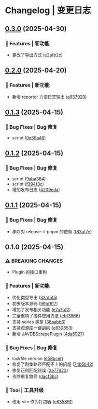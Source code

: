 # Changelog | 变更日志

## [0.3.0](https://github.com/JxJuly/media-scraper/compare/0.2.0...0.3.0) (2025-04-30)

### 🌟 Features | 新功能

* 更改了导出方式 ([e2afb2e](https://github.com/JxJuly/media-scraper/commit/e2afb2e86861af42b9bfb9d8aa7b966b727a7db2))

## [0.2.0](https://github.com/JxJuly/media-scraper/compare/0.1.3...0.2.0) (2025-04-20)

### 🌟 Features | 新功能

* 新增 reporter 方便日志输出 ([a937920](https://github.com/JxJuly/media-scraper/commit/a9379203f3de5997d0f4c5c2f2e56550f021b8a1))

## [0.1.3](https://github.com/JxJuly/media-scraper/compare/0.1.2...0.1.3) (2025-04-15)

### 🐛 Bug Fixes | Bug 修复

* script ([0e59a46](https://github.com/JxJuly/media-scraper/commit/0e59a46948f569127655dbaccf8a4d4ac7612fef))

## [0.1.2](https://github.com/JxJuly/media-scraper/compare/0.1.1...0.1.2) (2025-04-15)

### 🐛 Bug Fixes | Bug 修复

* script ([9aba364](https://github.com/JxJuly/media-scraper/commit/9aba364dd2d45e05077a4fe13261707efea8d1c3))
* script ([f394f3c](https://github.com/JxJuly/media-scraper/commit/f394f3cca9618baed9e13507673f9c08f26ed545))
* 增加发布日志 ([4209eda](https://github.com/JxJuly/media-scraper/commit/4209eda8ae42f8bc91937a6fc85d605dfe2b3aee))

## [0.1.1](https://github.com/JxJuly/media-scraper/compare/0.1.0...0.1.1) (2025-04-15)

### 🐛 Bug Fixes | Bug 修复

* 移除对 release-it-pnpm 的依赖 ([f83af7e](https://github.com/JxJuly/media-scraper/commit/f83af7e07966590a9b82ae201159bef4b497da94))

## 0.1.0 (2025-04-15)

### ⚠ BREAKING CHANGES

* Plugin 的接口重构

### 🌟 Features | 新功能

* 优化类型导出 ([32a15f5](https://github.com/JxJuly/media-scraper/commit/32a15f5619228ef71a2986a6701ad437ea8d3c65))
* 初步版本源码 ([99bf8f7](https://github.com/JxJuly/media-scraper/commit/99bf8f78fc053750588e124d2a30033731af7ba5))
* 增加了发布相关功能 ([e7a7bf2](https://github.com/JxJuly/media-scraper/commit/e7a7bf2c35ae5c92d1fb4bbf1497913dfcdfc2f9))
* 完全重构了插件使用方法 ([ebf3866](https://github.com/JxJuly/media-scraper/commit/ebf3866ba261704b40d06f81c4d8986bdf80ea93))
* 支持 series 类型 ([38aabb6](https://github.com/JxJuly/media-scraper/commit/38aabb62333737ad6bd523fe8c02a9a8aaed9df6))
* 支持资源库一键刮削 ([e630653](https://github.com/JxJuly/media-scraper/commit/e630653fa7e6767c86137ad2a8fa407d18c7a5fa))
* 新增 JAVDBScrapePlugin ([4da5927](https://github.com/JxJuly/media-scraper/commit/4da592715e02ed6846e9bd314087a24f2763b4a7))

### 🐛 Bug Fixes | Bug 修复

* lockfile version ([e58bcef](https://github.com/JxJuly/media-scraper/commit/e58bcef5cc6674ca3cc9c483d5708d07db6a7de2))
* 修复了剧集路径匹配不上的问题 ([74b5b42](https://github.com/JxJuly/media-scraper/commit/74b5b42f2bf7df10758045050ce64a5181630f47))
* 修复正则匹配错误 ([3e77623](https://github.com/JxJuly/media-scraper/commit/3e77623f23e7c60856020eec022576dcc7b8235a))
* 去除重复路径 ([dacf3bc](https://github.com/JxJuly/media-scraper/commit/dacf3bcd08bb181af5cd61c646ce0eb197626314))

### 🚀 Tool | 工具升级

* 改用 vite 作为打包器 ([e835891](https://github.com/JxJuly/media-scraper/commit/e83589144c8b5db9f40c47e3a6b51bcd4423332b))
